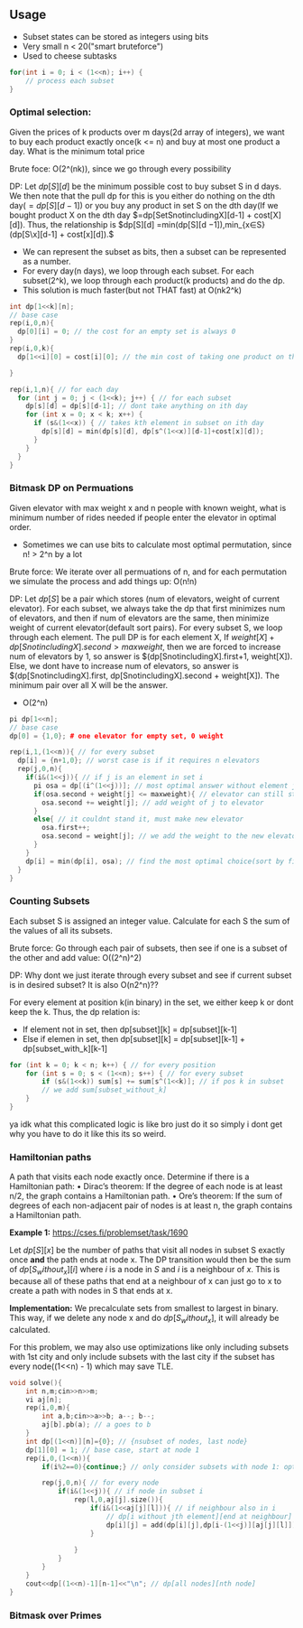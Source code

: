 ## Usage
- Subset states can be stored as integers using bits
- Very small n < 20("smart bruteforce")
- Used to cheese subtasks

```cpp
for(int i = 0; i < (1<<n); i++) {
    // process each subset
}
```
### Optimal selection: 
Given the prices of k products over m days(2d array of integers), we want to buy each product exactly once(k <= n) and buy at most one product a day. What is the minimum total price

Brute foce: O(2^(nk)), since we go through every possibility

DP: Let $dp[S][d]$ be the minimum possible cost to buy subset S in d days. We then note that the pull dp for this is you either do nothing on the dth day($=dp[S][d-1]$) or you buy any product in set S on the dth day(If we bought product X on the dth day $=dp[SetSnotincludingX][d-1] + cost[X][d]). Thus, the relationship is $dp[S][d] =min(dp[S][d −1]),min_{x∈S}(dp[S\x][d-1] + cost[x][d]).$
  - We can represent the subset as bits, then a subset can be represented as a number.
  - For every day(n days), we loop through each subset. For each subset(2^k), we loop through each product(k products) and do the dp.
  - This solution is much faster(but not THAT fast) at O(nk2^k)
```cpp
int dp[1<<k][n];
// base case
rep(i,0,n){
  dp[0][i] = 0; // the cost for an empty set is always 0
}
rep(i,0,k){
  dp[1<<i][0] = cost[i][0]; // the min cost of taking one product on the 0th day is just cost of the product on the 0th day

}

rep(i,1,n){ // for each day
  for (int j = 0; j < (1<<k); j++) { // for each subset 
    dp[s][d] = dp[s][d-1]; // dont take anything on ith day
    for (int x = 0; x < k; x++) {
      if (s&(1<<x)) { // takes kth element in subset on ith day
        dp[s][d] = min(dp[s][d], dp[s^(1<<x)][d-1]+cost[x][d]);
      }
    }
  }
}
```
### Bitmask DP on Permuations
Given elevator with max weight x and n people with known weight, what is minimum number of rides needed if people enter the elevator in optimal order.
- Sometimes we can use bits to calculate most optimal permutation, since n! > 2^n by a lot

Brute force: We iterate over all permuations of n, and for each permutation we simulate the process and add things up: O(n!n)

DP: Let $dp[S]$ be a pair which stores (num of elevators, weight of current elevator). For each subset, we always take the dp that first minimizes num of elevators, and then if num of elevators are the same, then minimize weight of current elevator(default sort pairs). For every subset S, we loop through each element. The pull DP is for each element X, If $weight[X] + dp[SnotincludingX].second > maxweight$, then we are forced to increase num of elevators by 1, so answer is $(dp[SnotincludingX].first+1, weight[X]). Else, we dont have to increase num of elevators, so answer is $(dp[SnotincludingX].first, dp[SnotincludingX].second + weight[X]). The minimum pair over all X will be the answer.
- O(2^n)
```cpp
pi dp[1<<n];
// base case
dp[0] = {1,0}; # one elevator for empty set, 0 weight

rep(i,1,(1<<n)){ // for every subset
  dp[i] = {n+1,0}; // worst case is if it requires n elevators
  rep(j,0,n){
    if(i&(1<<j)){ // if j is an element in set i
      pi osa = dp[(i^(1<<j))]; // most optimal answer without element j
      if(osa.second + weight[j] <= maxweight){ // elevator can still stand this weight in most optimal choice
        osa.second += weight[j]; // add weight of j to elevator
      }
      else{ // it couldnt stand it, must make new elevator
        osa.first++;
        osa.second = weight[j]; // we add the weight to the new elevator
      }
    }
    dp[i] = min(dp[i], osa); // find the most optimal choice(sort by first, then by second)
  }
}

```

### Counting Subsets

Each subset S is assigned an integer value. Calculate for each S the sum of the values of all its subsets. 

Brute force: Go through each pair of subsets, then see if one is a subset of the other and add value: O((2^n)^2)

DP: Why dont we just iterate through every subset and see if current subset is in desired subset? It is also O(n2^n)?? 

For every element  at position k(in binary) in the set, we either keep k or dont keep the k. Thus, the dp relation is:
- If element not in set, then dp[subset][k] = dp[subset][k-1]
- Else if elemen in set, then dp[subset][k] = dp[subset][k-1] + dp[subset_with_k][k-1]
```cpp
for (int k = 0; k < n; k++) { // for every position
    for (int s = 0; s < (1<<n); s++) { // for every subset
        if (s&(1<<k)) sum[s] += sum[s^(1<<k)]; // if pos k in subset
        // we add sum[subset_without_k]
    }
}
```


ya idk what this complicated logic is like bro just do it so simply i dont get why you have to do it like this its so weird.

###  Hamiltonian paths
A path that visits each node exactly once.
Determine if there is a Hamiltonian path:
• Dirac’s theorem: If the degree of each node is at least n/2, the graph
contains a Hamiltonian path.
• Ore’s theorem: If the sum of degrees of each non-adjacent pair of nodes is
at least n, the graph contains a Hamiltonian path.

**Example 1:** https://cses.fi/problemset/task/1690

Let $dp[S][x]$ be the number of paths that visit all nodes in subset S exactly once **and** the path ends at node x. 
The DP transition would then be the sum of $dp[S_without_x][i]$ where $i$ is a node in $S$ and $i$ is a neighbour of $x$. This is because all of these paths that end at a neighbour of x can just go to x to create a path with nodes in S that ends at x.

**Implementation:**
We precalculate sets from smallest to largest in binary. This way, if we delete any node x and do $dp[S_without_x]$, it will already be calculated.

For this problem, we may also use optimizations like only including subsets with 1st city and only include subsets with the last city if the subset has every node((1<<n) - 1) which may save TLE.
```cpp
void solve(){
    int n,m;cin>>n>>m;
    vi aj[n];
    rep(i,0,m){
        int a,b;cin>>a>>b; a--; b--;
        aj[b].pb(a); // a goes to b 
    }
    int dp[(1<<n)][n]={0}; // {nsubset of nodes, last node}
    dp[1][0] = 1; // base case, start at node 1
    rep(i,0,(1<<n)){
        if(i%2==0){continue;} // only consider subsets with node 1: optimization else TLE

        rep(j,0,n){ // for every node
            if(i&(1<<j)){ // if node in subset i
                rep(l,0,aj[j].size()){
                    if(i&(1<<aj[j][l])){ // if neighbour also in i
                        // dp[i without jth element][end at neighbour]
                        dp[i][j] = add(dp[i][j],dp[i-(1<<j)][aj[j][l]]);
                    }
                   
                }
            }
        }
    }
    cout<<dp[(1<<n)-1][n-1]<<"\n"; // dp[all nodes][nth node]
}   
```

### Bitmask over Primes
